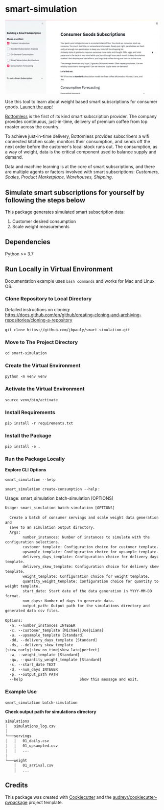 # smart-simulation

![](app/figures/example.gif)

Use this tool to learn about weight based smart subscriptions for consumer goods.
[Launch the app!](https://share.streamlit.io/jbpauly/smart-simulation/main.py)

[Bottomless](https://www.bottomless.com/) is the first of its kind smart subscription provider.
The company provides continuous, just-in-time, delivery of premium coffee from top roaster across the country.

To achieve just-in-time delivery,
Bottomless provides subscribers a wifi connected kitchen scale, monitors their consumption,
and sends off the next order before the customer's local stock runs out.
The consumption, as a way of weight, data is the critical component used to balance supply and demand.

Data and machine learning is at the core of smart subscriptions,
and there are multiple agents or factors involved with
smart subscriptions: *Customers, Scales, Product Marketplace,
Warehouses, Shipping*.

## Simulate smart subscriptions for yourself by following the steps below

This package generates simulated smart subscription data:
1. Customer desired consumption
2. Scale weight measurements

## Dependencies
Python >= 3.7

## Run Locally in Virtual Environment

Documentation example uses `bash commands` and works for Mac and Linux
OS.

### Clone Repository to Local Directory

Detailed instructions on cloning:
<https://docs.github.com/en/github/creating-cloning-and-archiving-repositories/cloning-a-repository>

`git clone https://github.com/jbpauly/smart-simulation.git`

### Move to The Project Directory

`cd smart-simulation`

### Create the Virtual Environment

`python -m venv venv`

### Activate the Virtual Environment

`source venv/bin/activate`

### Install Requirements

`pip install -r requirements.txt`

### Install the Package

`pip install -e .`

### Run the Package Locally

**Explore CLI Options**

`smart_simulation --help`

`smart_simulation create-consumption --help` :

Usage: smart_simulation batch-simulation [OPTIONS]

```
Usage: smart_simulation batch-simulation [OPTIONS]

  Create a batch of consumer servings and scale weight data generation and
  save to an simulation output directory.
  Args:
        number_instances: Number of instances to simulate with the configuration selections.
        customer_template: Configuration choice for customer template.
        upsample_template: Configuration choice for upsample template.
        delivery_days_template: Configuration choice for delivery days template.
        delivery_skew_template: Configuration choice for delivery skew template.
        weight_template: Configuration choice for weight template.
        quantity_weight_template: Configuration choice for quantity to weight template.
        start_date: Start date of the data generation in YYYY-MM-DD format.
        num_days: Number of days to generate data.
        output_path: Output path for the simulations directory and generated data csv files.

Options:
  -n, --number_instances INTEGER
  -c, --customer_template [Michael|Joe|Liana]
  -u, --upsample_template [Standard]
  -dd, --delivery_days_template [Standard]
  -ds, --delivery_skew_template [skew_early|skew_on_time|skew_late|perfect]
  -w, --weight_template [Standard]
  -qw, --quantity_weight_template [Standard]
  -s, --start_date TEXT
  -d, --num_days INTEGER
  -p, --output_path PATH
  --help                          Show this message and exit.

```

### Example Use

`smart_simulation batch-simulation`

**Check output path for simulations directory**

```
simulations
│   simulations_log.csv
│
└───servings
│   │   01_daily.csv
│   │   01_upsampled.csv
│   │   ...
│
└───weight
    │   01_arrival.csv
    │   ...
```


Credits
-------

This package was created with
[Cookiecutter](https://github.com/audreyr/cookiecutter) and the
[audreyr/cookiecutter-pypackage](https://github.com/audreyr/cookiecutter-pypackage)
project template.
